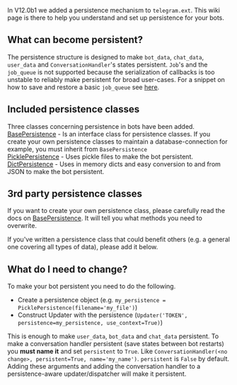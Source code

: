 In V12.0b1 we added a persistence mechanism to `telegram.ext`. This wiki page is there to help you understand and set up persistence for your bots.

## What can become persistent?
The persistence structure is designed to make `bot_data`, `chat_data`, `user_data` and `ConversationHandler`'s states persistent.
`Job`'s and the `job_queue` is not supported because the serialization of callbacks is too unstable to reliably make persistent for broad user-cases. For a snippet on how to save and restore a basic `job_queue` see [here](https://github.com/python-telegram-bot/python-telegram-bot/wiki/Code-snippets#save-and-load-jobs-using-pickle).

## Included persistence classes
Three classes concerning persistence in bots have been added.  
[BasePersistence](https://python-telegram-bot.readthedocs.io/en/latest/telegram.ext.basepersistence.html) - Is an interface class for persistence classes. If you create your own persistence classes to maintain a database-connection for example, you must inherit from `BasePersistence`  
[PicklePersistence](https://python-telegram-bot.readthedocs.io/en/latest/telegram.ext.picklepersistence.html) - Uses pickle files to make the bot persistent.  
[DictPersistence](https://python-telegram-bot.readthedocs.io/en/latest/telegram.ext.dictpersistence.html) - Uses in memory dicts and easy conversion to and from JSON to make the bot persistent.

## 3rd party persistence classes
If you want to create your own persistence class, please carefully read the docs on [BasePersistence](https://python-telegram-bot.readthedocs.io/en/latest/telegram.ext.basepersistence.html). It will tell you what methods you need to overwrite. 

If you've written a persistence class that could benefit others (e.g. a general one covering all types of data), please add it below.

## What do I need to change?
To make your bot persistent you need to do the following.

- Create a persistence object (e.g. `my_persistence = PicklePersistence(filename='my_file')`)
- Construct Updater with the persistence (`Updater('TOKEN', persistence=my_persistence, use_context=True)`)

This is enough to make `user_data`, `bot_data` and `chat_data` persistent.
To make a conversation handler persistent (save states between bot restarts) you **must name it** and set `persistent` to `True`.
Like `ConversationHandler(<no change>, persistent=True, name='my_name')`. `persistent` is `False` by default.
Adding these arguments and adding the conversation handler to a persistence-aware updater/dispatcher will make it persistent.
 